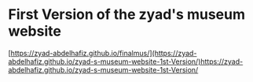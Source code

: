 # First Version of the zyad's museum website


[https://zyad-abdelhafiz.github.io/finalmus/](https://zyad-abdelhafiz.github.io/zyad-s-museum-website-1st-Version/)https://zyad-abdelhafiz.github.io/zyad-s-museum-website-1st-Version/
